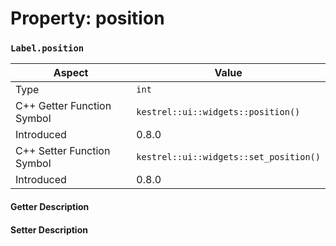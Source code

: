 
# Property: position
### `Label.position`

| Aspect | Value |
| --- | --- |
| Type | `int` |
| C++ Getter Function Symbol | `kestrel::ui::widgets::position()` |
| Introduced | 0.8.0 |
| C++ Setter Function Symbol | `kestrel::ui::widgets::set_position()` |
| Introduced | 0.8.0 |

#### Getter Description

#### Setter Description

